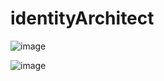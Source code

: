 # identityArchitect

![image](https://github.com/user-attachments/assets/c2dbb555-41f0-4ef9-a5dc-00cf26dcaf2a)


![image](https://github.com/user-attachments/assets/c64115ac-e2c9-44c1-b3af-202cb23e15c2)
